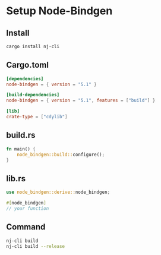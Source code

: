 # Setup Node-Bindgen

## Install

```sh
cargo install nj-cli
```

## Cargo.toml

``` toml
[dependencies]
node-bindgen = { version = "5.1" }

[build-dependencies]
node-bindgen = { version = "5.1", features = ["build"] }

[lib]
crate-type = ["cdylib"]
```

## build.rs

``` rust
fn main() {
    node_bindgen::build::configure();
}
```

## lib.rs

``` rust
use node_bindgen::derive::node_bindgen;

#[node_bindgen]
// your function

```

## Command

```sh
nj-cli build
nj-cli build --release
```
